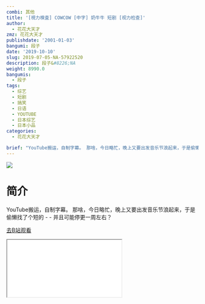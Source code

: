 ```yaml
---
combi: 其他
title: '[視力検査] COWCOW [中字] 奶牛牛 短剧 [视力检查]'
author:
  - 花花大天才
zmz: 花花大天才
publishdate: '2001-01-03'
bangumi: 段子
date: '2019-10-10'
slug: 2019-07-05-NA-57922520
description: 段子&#8226;NA
weight: 8990.0
bangumis:
  - 段子
tags:
  - 综艺
  - 短剧
  - 搞笑
  - 日语
  - YOUTUBE
  - 日本综艺
  - 日本小品
categories:
  - 花花大天才

brief: "YouTube搬运，自制字幕。 那啥，今日略忙，晚上又要出发音乐节浪起来，于是偷懒找了个短的 - - 并且可能停更一周左右？"
---
```

![](https://raw.githubusercontent.com/tcgriffith/owaraisite/master/static/tmpimg/f318ffb345a5bf30d7c7fdc77d546ec72f894c17.jpg.480.jpg)
# 简介  
YouTube搬运，自制字幕。
那啥，今日略忙，晚上又要出发音乐节浪起来，于是偷懒找了个短的 - -
并且可能停更一周左右？  

[去B站观看](https://www.bilibili.com/video/av57922520/)
<div class ="resp-container"><iframe class="testiframe" src="//player.bilibili.com/player.html?aid=57922520"", scrolling="no", allowfullscreen="true" > </iframe></div> 
